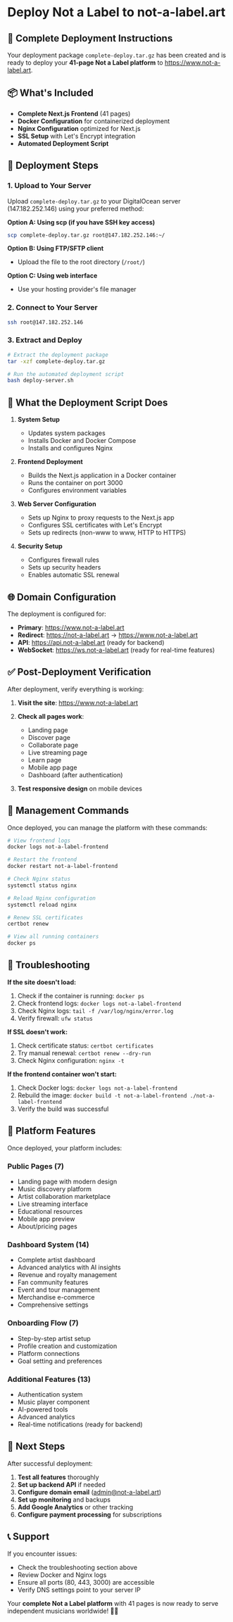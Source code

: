 # Deploy Not a Label to not-a-label.art

## 🚀 Complete Deployment Instructions

Your deployment package `complete-deploy.tar.gz` has been created and is ready to deploy your **41-page Not a Label platform** to https://www.not-a-label.art.

## 📦 What's Included

- **Complete Next.js Frontend** (41 pages)
- **Docker Configuration** for containerized deployment
- **Nginx Configuration** optimized for Next.js
- **SSL Setup** with Let's Encrypt integration
- **Automated Deployment Script**

## 🔧 Deployment Steps

### 1. Upload to Your Server

Upload `complete-deploy.tar.gz` to your DigitalOcean server (147.182.252.146) using your preferred method:

**Option A: Using scp (if you have SSH key access)**
```bash
scp complete-deploy.tar.gz root@147.182.252.146:~/
```

**Option B: Using FTP/SFTP client**
- Upload the file to the root directory (`/root/`)

**Option C: Using web interface**
- Use your hosting provider's file manager

### 2. Connect to Your Server

```bash
ssh root@147.182.252.146
```

### 3. Extract and Deploy

```bash
# Extract the deployment package
tar -xzf complete-deploy.tar.gz

# Run the automated deployment script
bash deploy-server.sh
```

## 🎯 What the Deployment Script Does

1. **System Setup**
   - Updates system packages
   - Installs Docker and Docker Compose
   - Installs and configures Nginx

2. **Frontend Deployment**
   - Builds the Next.js application in a Docker container
   - Runs the container on port 3000
   - Configures environment variables

3. **Web Server Configuration**
   - Sets up Nginx to proxy requests to the Next.js app
   - Configures SSL certificates with Let's Encrypt
   - Sets up redirects (non-www to www, HTTP to HTTPS)

4. **Security Setup**
   - Configures firewall rules
   - Sets up security headers
   - Enables automatic SSL renewal

## 🌐 Domain Configuration

The deployment is configured for:
- **Primary**: https://www.not-a-label.art
- **Redirect**: https://not-a-label.art → https://www.not-a-label.art
- **API**: https://api.not-a-label.art (ready for backend)
- **WebSocket**: https://ws.not-a-label.art (ready for real-time features)

## ✅ Post-Deployment Verification

After deployment, verify everything is working:

1. **Visit the site**: https://www.not-a-label.art
2. **Check all pages work**:
   - Landing page
   - Discover page
   - Collaborate page
   - Live streaming page
   - Learn page
   - Mobile app page
   - Dashboard (after authentication)

3. **Test responsive design** on mobile devices

## 🔧 Management Commands

Once deployed, you can manage the platform with these commands:

```bash
# View frontend logs
docker logs not-a-label-frontend

# Restart the frontend
docker restart not-a-label-frontend

# Check Nginx status
systemctl status nginx

# Reload Nginx configuration
systemctl reload nginx

# Renew SSL certificates
certbot renew

# View all running containers
docker ps
```

## 🐛 Troubleshooting

**If the site doesn't load:**
1. Check if the container is running: `docker ps`
2. Check frontend logs: `docker logs not-a-label-frontend`
3. Check Nginx logs: `tail -f /var/log/nginx/error.log`
4. Verify firewall: `ufw status`

**If SSL doesn't work:**
1. Check certificate status: `certbot certificates`
2. Try manual renewal: `certbot renew --dry-run`
3. Check Nginx configuration: `nginx -t`

**If the frontend container won't start:**
1. Check Docker logs: `docker logs not-a-label-frontend`
2. Rebuild the image: `docker build -t not-a-label-frontend ./not-a-label-frontend`
3. Verify the build was successful

## 🎵 Platform Features

Once deployed, your platform includes:

### **Public Pages (7)**
- Landing page with modern design
- Music discovery platform
- Artist collaboration marketplace
- Live streaming interface
- Educational resources
- Mobile app preview
- About/pricing pages

### **Dashboard System (14)**
- Complete artist dashboard
- Advanced analytics with AI insights
- Revenue and royalty management
- Fan community features
- Event and tour management
- Merchandise e-commerce
- Comprehensive settings

### **Onboarding Flow (7)**
- Step-by-step artist setup
- Profile creation and customization
- Platform connections
- Goal setting and preferences

### **Additional Features (13)**
- Authentication system
- Music player component
- AI-powered tools
- Advanced analytics
- Real-time notifications (ready for backend)

## 🚀 Next Steps

After successful deployment:

1. **Test all features** thoroughly
2. **Set up backend API** if needed
3. **Configure domain email** (admin@not-a-label.art)
4. **Set up monitoring** and backups
5. **Add Google Analytics** or other tracking
6. **Configure payment processing** for subscriptions

## 📞 Support

If you encounter issues:
- Check the troubleshooting section above
- Review Docker and Nginx logs
- Ensure all ports (80, 443, 3000) are accessible
- Verify DNS settings point to your server IP

Your **complete Not a Label platform** with 41 pages is now ready to serve independent musicians worldwide! 🎵✨